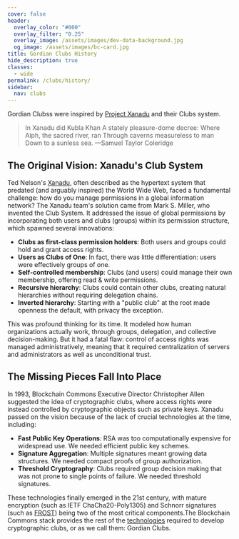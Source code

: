 ```yaml
---
cover: false
header:
  overlay_color: "#000"
  overlay_filter: "0.25"
  overlay_image: /assets/images/dev-data-background.jpg
  og_image: /assets/images/bc-card.jpg
title: Gordian Clubs History
hide_description: true
classes:
  - wide
permalink: /clubs/history/
sidebar:
  nav: clubs
---
```


Gordian Clubss were inspired by [Project Xanadu](https://www.xanadu.net/) and their Clubs system.

> In Xanadu did Kubla Khan
> A stately pleasure-dome decree:
> Where Alph, the sacred river, ran
> Through caverns measureless to man
>   Down to a sunless sea.
> &mdash;Samuel Taylor Coleridge

## The Original Vision: Xanadu's Club System

Ted Nelson's [Xanadu](https://www.xanadu.net/), often described as the hypertext system that predated (and arguably inspired) the World Wide Web, faced a fundamental challenge: how do you manage permissions in a global information network? The Xanadu team's solution came from Mark S. Miller, who invented the Club System. It addressed the issue of global permissions by incorporating both users and clubs (groups) within its permission structure, which spawned several innovations:

- **Clubs as first-class permission holders**: Both users and groups could hold and grant access rights.
- **Users as Clubs of One**: In fact, there was little differentiation: users were effectively groups of one.
- **Self-controlled membership**: Clubs (and users) could manage their own membership, offering read & write permissions.
- **Recursive hierarchy**: Clubs could contain other clubs, creating natural hierarchies without requiring delegation chains.
- **Inverted hierarchy**: Starting with a "public club" at the root made openness the default, with privacy the exception.

This was profound thinking for its time. It modeled how human organizations actually work, through groups, delegation, and collective decision-making. But it had a fatal flaw: control of access rights was managed administratively, meaning that it required centralization of servers and administrators as well as unconditional trust.

## The Missing Pieces Fall Into Place

In 1993, Blockchain Commons Executive Director Christopher Allen suggested the idea of cryptographic clubs, where access rights were instead controlled by cryptographic objects such as private keys. Xanadu passed on the vision because of the lack of crucial technologies at the time, including:

* **Fast Public Key Operations**: RSA was too computationally expensive for widespread use. We needed efficient public key schemes.
* **Signature Aggregation**: Multiple signatures meant growing data structures. We needed compact proofs of group authorization.
* **Threshold Cryptography**: Clubs required group decision making that was not prone to single points of failure. We needed threshold signatures.

These technologies finally emerged in the 21st century, with mature encryption (such as IETF ChaCha20-Poly1305) and Schnorr signatures (such as [FROST](/frost/)) being two of the most critical components.The Blockchain Commons stack provides the rest of the [technologies](/clubs/technology/) required to develop cryptographic clubs, or as we call them: Gordian Clubs.
